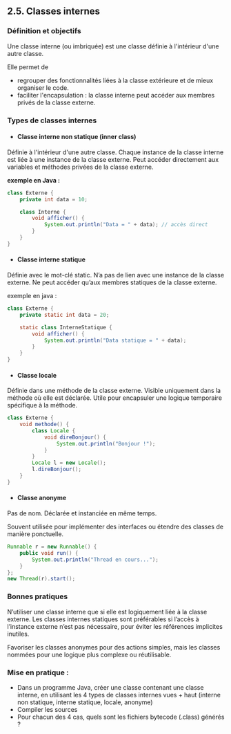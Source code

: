 ## 2.5. Classes internes

### Définition et objectifs

Une classe interne (ou imbriquée) est une classe définie à l'intérieur d'une autre classe. 

Elle permet de 
- regrouper des fonctionnalités liées à la classe extérieure et de mieux organiser le code.
- faciliter l'encapsulation : la classe interne peut accéder aux membres privés de la classe externe.


### Types de classes internes

- #### Classe interne non statique (inner class)

Définie à l'intérieur d'une autre classe.
Chaque instance de la classe interne est liée à une instance de la classe externe.
Peut accéder directement aux variables et méthodes privées de la classe externe.

**exemple en Java :** 

```java
class Externe {
    private int data = 10;

    class Interne {
        void afficher() {
            System.out.println("Data = " + data); // accès direct
        }
    }
}
```

- #### Classe interne statique 

Définie avec le mot-clé static.
N’a pas de lien avec une instance de la classe externe.
Ne peut accéder qu’aux membres statiques de la classe externe.

exemple en java : 

```java
class Externe {
    private static int data = 20;

    static class InterneStatique {
        void afficher() {
            System.out.println("Data statique = " + data);
        }
    }
}
```

- #### Classe locale

Définie dans une méthode de la classe externe.
Visible uniquement dans la méthode où elle est déclarée.
Utile pour encapsuler une logique temporaire spécifique à la méthode.

```java
class Externe {
    void methode() {
        class Locale {
            void direBonjour() {
                System.out.println("Bonjour !");
            }
        }
        Locale l = new Locale();
        l.direBonjour();
    }
}
```

- #### Classe anonyme

Pas de nom. Déclarée et instanciée en même temps.

Souvent utilisée pour implémenter des interfaces ou étendre des classes de manière ponctuelle.
```java
Runnable r = new Runnable() {
    public void run() {
        System.out.println("Thread en cours...");
    }
};
new Thread(r).start();
```

### Bonnes pratiques

N’utiliser une classe interne que si elle est logiquement liée à la classe externe.
Les classes internes statiques sont préférables si l’accès à l’instance externe n’est pas nécessaire, pour éviter les références implicites inutiles.

Favoriser les classes anonymes pour des actions simples, mais les classes nommées pour une logique plus complexe ou réutilisable.

### Mise en pratique : 
- Dans un programme Java, créer une classe contenant une classe interne, en utilisant les 4 types de classes internes vues + haut (interne non statique, interne statique, locale, anonyme)
- Compiler les sources
- Pour chacun des 4 cas, quels sont les fichiers bytecode (.class) générés ?
